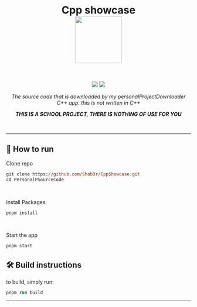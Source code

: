 <h1 align="center">
Cpp showcase
<br>
<sub>
<img src="https://user-images.githubusercontent.com/120770627/213265967-49dfaac0-d48a-42ab-96cd-1eb181f8d1d8.png" width=128>

</sub>
</h3>
<br>
<p align="center">
  <img src="https://img.shields.io/badge/Electron-191970?style=for-the-badge&logo=Electron&logoColor=white">
  <img src="https://img.shields.io/badge/node.js-6DA55F?style=for-the-badge&logo=node.js&logoColor=white">
</p>
<p align="center"><i>The source code that is downloaded by my personalProjectDownloader C++ app. this is not written in C++</i></p>
<p align="center"><i><b>THIS IS A SCHOOL PROJECT, THERE IS NOTHING OF USE FOR YOU</b></i></p>
<br>
<hr>

<h2>🚀 How to run</h2>
<p>Clone repo</p>

```ps
git clone https://github.com/Shob3r/CppShowcase.git
cd PersonalPSourceCode
```

<br>
<p>Install Packages</p>

```ps
pnpm install 
```

<br>
<p>Start the app</p>

```ps
pnpm start
```

<h2>🛠 Build instructions</h2>
<p>to build, simply run:</p>

```ps
pnpm run build
```
<hr>
